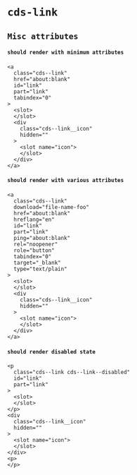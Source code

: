 # `cds-link`

## `Misc attributes`

####   `should render with minimum attributes`

```
<a
  class="cds--link"
  href="about:blank"
  id="link"
  part="link"
  tabindex="0"
>
  <slot>
  </slot>
  <div
    class="cds--link__icon"
    hidden=""
  >
    <slot name="icon">
    </slot>
  </div>
</a>

```

####   `should render with various attributes`

```
<a
  class="cds--link"
  download="file-name-foo"
  href="about:blank"
  hreflang="en"
  id="link"
  part="link"
  ping="about:blank"
  rel="noopener"
  role="button"
  tabindex="0"
  target="_blank"
  type="text/plain"
>
  <slot>
  </slot>
  <div
    class="cds--link__icon"
    hidden=""
  >
    <slot name="icon">
    </slot>
  </div>
</a>

```

####   `should render disabled state`

```
<p
  class="cds--link cds--link--disabled"
  id="link"
  part="link"
>
  <slot>
  </slot>
</p>
<div
  class="cds--link__icon"
  hidden=""
>
  <slot name="icon">
  </slot>
</div>
<p>
</p>

```

